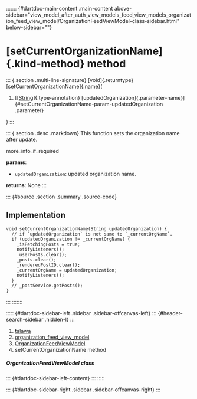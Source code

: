 ::::::: {#dartdoc-main-content .main-content above-sidebar="view_model_after_auth_view_models_feed_view_models_organization_feed_view_model/OrganizationFeedViewModel-class-sidebar.html" below-sidebar=""}
<div>

# [setCurrentOrganizationName]{.kind-method} method

</div>

::: {.section .multi-line-signature}
[void]{.returntype} [setCurrentOrganizationName]{.name}(

1.  [[[String](https://api.flutter.dev/flutter/dart-core/String-class.html)]{.type-annotation}
    [updatedOrganization]{.parameter-name}]{#setCurrentOrganizationName-param-updatedOrganization
    .parameter}

)
:::

::: {.section .desc .markdown}
This function sets the organization name after update.

more_info_if_required

**params**:

-   `updatedOrganization`: updated organization name.

**returns**: None
:::

::: {#source .section .summary .source-code}
## Implementation

``` language-dart
void setCurrentOrganizationName(String updatedOrganization) {
  // if `updatedOrganization` is not same to `_currentOrgName`.
  if (updatedOrganization != _currentOrgName) {
    _isFetchingPosts = true;
    notifyListeners();
    _userPosts.clear();
    _posts.clear();
    _renderedPostID.clear();
    _currentOrgName = updatedOrganization;
    notifyListeners();
  }
  // _postService.getPosts();
}
```
:::
:::::::

::::: {#dartdoc-sidebar-left .sidebar .sidebar-offcanvas-left}
::: {#header-search-sidebar .hidden-l}
:::

1.  [talawa](../../index.html)
2.  [organization_feed_view_model](../../view_model_after_auth_view_models_feed_view_models_organization_feed_view_model/)
3.  [OrganizationFeedViewModel](../../view_model_after_auth_view_models_feed_view_models_organization_feed_view_model/OrganizationFeedViewModel-class.html)
4.  setCurrentOrganizationName method

##### OrganizationFeedViewModel class

::: {#dartdoc-sidebar-left-content}
:::
:::::

::: {#dartdoc-sidebar-right .sidebar .sidebar-offcanvas-right}
:::
